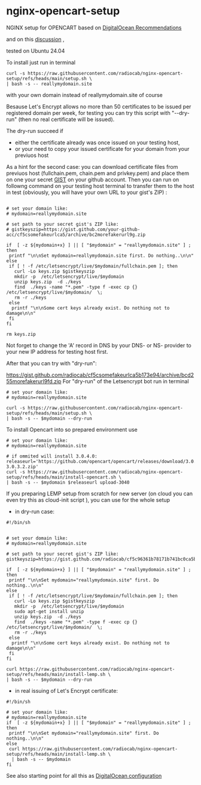 # nginx-opencart-setup



NGINX setup for OPENCART based on 
[DigitalOcean Recommendations](https://www.digitalocean.com/community/tools/nginx/) 

and on this [discussion](https://github.com/opencart/opencart.github.io/issues/335) ,

tested on Ubuntu 24.04


To install just run in terminal 
```shell
curl -s https://raw.githubusercontent.com/radiocab/nginx-opencart-setup/refs/heads/main/setup.sh \
| bash -s -- reallymydomain.site
```
with your own domain instead of reallymydomain.site of course

Besause Let's Encrypt allows no more than 50 certificates 
to be issued per registered domain per week, for testing 
you can try this script with "--dry-run" (then no real certificate will be issued).
 
The dry-run succeed if 
- either the certificate already was once issued on your testing host,
- or your need to copy your issued certificate for your domain from your previuos host

As a hint for the second case: you can download certificate files from previuos host
(fullchain.pem, chain.pem and privkey.pem) and place them on one 
your secret [GIST](https://gist.github.com) on your github account.
Then you can run on followng command on your testing host terminal to transfer them 
to the host in test (obviously, you will have your own URL to your gist's ZIP) : 

```shell

# set your domain like:
# mydomain=reallymydomain.site

# set path to your secret gist's ZIP like:
# gistkeyszip=https://gist.github.com/your-github-acc/cf5csomefakeurlca5/archive/bc2morefakerurl9g.zip

if  [ -z ${mydomain+x} ] || [ "$mydomain" = "reallymydomain.site" ] ; then 
 printf "\n\nSet mydomain=reallymydomain.site first. Do nothing..\n\n"  
else   
 if [ ! -f /etc/letsencrypt/live/$mydomain/fullchain.pem ]; then 
   curl -Lo keys.zip $gistkeyszip
   mkdir -p  /etc/letsencrypt/live/$mydomain
   unzip keys.zip  -d ./keys
   find  ./keys -name "*.pem" -type f -exec cp {} /etc/letsencrypt/live/$mydomain/  \;
   rm -r ./keys
 else 
  printf "\n\nSome cert keys already exist. Do nothing not to damage\n\n" 
 fi
fi 

rm keys.zip
```

Not forget to change the 'A' record in DNS by your DNS- or NS- provider 
to your new IP address for testing host first.
 
After that you can try with "dry-run":
 
https://gist.github.com/radiocab/cf5csomefakeurlca5b173e94/archive/bcd255morefakerurl9fd.zip
For "dry-run" of the Letsencrypt bot run in terminal 
```shell
# set your domain like:
# mydomain=reallymydomain.site

curl -s https://raw.githubusercontent.com/radiocab/nginx-opencart-setup/refs/heads/main/setup.sh \
| bash -s -- $mydomain --dry-run
```

To install Opencart into so prepared environment use
```shell
# set your domain like:
# mydomain=reallymydomain.site

# if ommited will install 3.0.4.0:
releaseurl='https://github.com/opencart/opencart/releases/download/3.0.3.2/opencart-3.0.3.2.zip'
curl -s https://raw.githubusercontent.com/radiocab/nginx-opencart-setup/refs/heads/main/install-opencart.sh \
| bash -s -- $mydomain $releaseurl upload-3040
```

If you preparing LEMP setup from scratch for new server 
(on cloud you can even try this as cloud-init script ), 
you can use for the whole setup

 - in dry-run case:
```shell
#!/bin/sh


# set your domain like:
# mydomain=reallymydomain.site

# set path to your secret gist's ZIP like:
gistkeyszip=https://gist.github.com/radiocab/cf5c96361b78171b741bc0ca5b173e94/archive/bcd255612af9a4acf27962d33dbc3ad73f5cf9fd.zip

if  [ -z ${mydomain+x} ] || [ "$mydomain" = "reallymydomain.site" ] ; then 
 printf "\n\nSet mydomain="reallymydomain.site" first. Do nothing..\n\n"  
else   
 if [ ! -f /etc/letsencrypt/live/$mydomain/fullchain.pem ]; then 
   curl -Lo keys.zip $gistkeyszip
   mkdir -p  /etc/letsencrypt/live/$mydomain
   sudo apt-get install unzip
   unzip keys.zip  -d ./keys
   find  ./keys -name "*.pem" -type f -exec cp {} /etc/letsencrypt/live/$mydomain/  \;
   rm -r ./keys
 else 
  printf "\n\nSome cert keys already exist. Do nothing not to damage\n\n" 
 fi
fi 

curl https://raw.githubusercontent.com/radiocab/nginx-opencart-setup/refs/heads/main/install-lemp.sh \
| bash -s -- $mydomain --dry-run

```

- in real issuing of Let's Encrypt certificate:
```shell
#!/bin/sh

# set your domain like:
# mydomain=reallymydomain.site
if  [ -z ${mydomain+x} ] || [ "$mydomain" = "reallymydomain.site" ] ; then 
 printf "\n\nSet mydomain="reallymydomain.site" first. Do nothing..\n\n"  
else 
 curl https://raw.githubusercontent.com/radiocab/nginx-opencart-setup/refs/heads/main/install-lemp.sh \
  | bash -s -- $mydomain  
fi 

```


 


See also starting point for all this as [DigitalOcean configuration](https://www.digitalocean.com/community/tools/nginx?global.security.securityTxt=true&global.logging.errorLogEnabled=true&global.logging.logNotFound=true)
